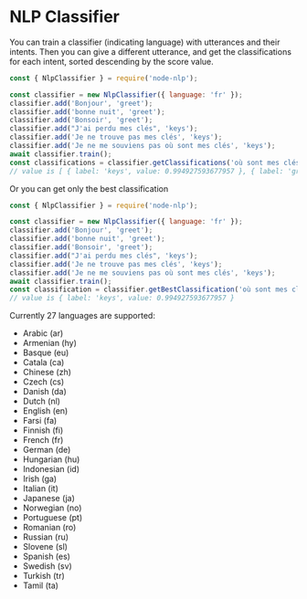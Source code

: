 # NLP Classifier

You can train a classifier (indicating language) with utterances and their intents.
Then you can give a different utterance, and get the classifications for each intent, sorted descending by the score value.

```javascript
const { NlpClassifier } = require('node-nlp');

const classifier = new NlpClassifier({ language: 'fr' });
classifier.add('Bonjour', 'greet');
classifier.add('bonne nuit', 'greet');
classifier.add('Bonsoir', 'greet');
classifier.add("J'ai perdu mes clés", 'keys');
classifier.add('Je ne trouve pas mes clés', 'keys');
classifier.add('Je ne me souviens pas où sont mes clés', 'keys');
await classifier.train();
const classifications = classifier.getClassifications('où sont mes clés');
// value is [ { label: 'keys', value: 0.994927593677957 }, { label: 'greet', value: 0.005072406322043053 } ]
```

Or you can get only the best classification

```javascript
const { NlpClassifier } = require('node-nlp');

const classifier = new NlpClassifier({ language: 'fr' });
classifier.add('Bonjour', 'greet');
classifier.add('bonne nuit', 'greet');
classifier.add('Bonsoir', 'greet');
classifier.add("J'ai perdu mes clés", 'keys');
classifier.add('Je ne trouve pas mes clés', 'keys');
classifier.add('Je ne me souviens pas où sont mes clés', 'keys');
await classifier.train();
const classification = classifier.getBestClassification('où sont mes clés');
// value is { label: 'keys', value: 0.994927593677957 }
```

Currently 27 languages are supported:

- Arabic (ar)
- Armenian (hy)
- Basque (eu)
- Catala (ca)
- Chinese (zh)
- Czech (cs)
- Danish (da)
- Dutch (nl)
- English (en)
- Farsi (fa)
- Finnish (fi)
- French (fr)
- German (de)
- Hungarian (hu)
- Indonesian (id)
- Irish (ga)
- Italian (it)
- Japanese (ja)
- Norwegian (no)
- Portuguese (pt)
- Romanian (ro)
- Russian (ru)
- Slovene (sl)
- Spanish (es)
- Swedish (sv)
- Turkish (tr)
- Tamil (ta)

